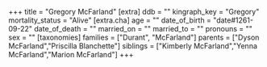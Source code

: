 +++
title = "Gregory McFarland"
[extra]
ddb = ""
kingraph_key = "Gregory"
mortality_status = "Alive"
[extra.cha]
age = ""
date_of_birth = "date#1261-09-22"
date_of_death = ""
married_on = ""
married_to = ""
pronouns = ""
sex = ""
[taxonomies]
families = ["Durant", "McFarland"]
parents = ["Dyson McFarland","Priscilla Blanchette"]
siblings = ["Kimberly McFarland","Yenna McFarland","Marion McFarland"]
+++

